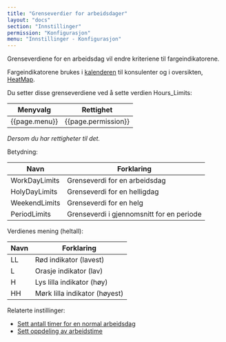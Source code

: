 ```yaml
---
title: "Grenseverdier for arbeidsdager"
layout: "docs"
section: "Innstillinger"
permission: "Konfigurasjon"
menu: "Innstillinger - Konfigurasjon"
---
```


Grenseverdiene for en arbeidsdag vil endre kriteriene til fargeindikatorene.

Fargeindikatorene brukes i [kalenderen](../../introduksjon/dashboard) til konsulenter og i oversikten, [HeatMap]().

Du setter disse grenseverdiene ved å sette verdien Hours_Limits:

| Menyvalg      | Rettighet           |
|---------------|---------------------|
| {{page.menu}} | {{page.permission}} |

*Dersom du har rettigheter til det.*

Betydning:

| Navn          | Forklaring                                |
|---------------|-------------------------------------------|
| WorkDayLimits | Grenseverdi for en arbeidsdag             |
| HolyDayLimits | Grenseverdi for en helligdag              |
| WeekendLimits | Grenseverdi for en helg                   |
| PeriodLimits  | Grenseverdi i gjennomsnitt for en periode |

Verdienes mening (heltall):

| Navn    | Forklaring                    |
|---------|-------------------------------|
| LL      | Rød indikator (lavest)        |
| L       | Orasje indikator (lav)        |
| H       | Lys lilla indikator (høy)     |
| HH      | Mørk lilla indikator (høyest) |

Relaterte instillinger:

-	[Sett antall timer for en normal arbeidsdag]()
-	[Sett oppdeling av arbeidstime]()
